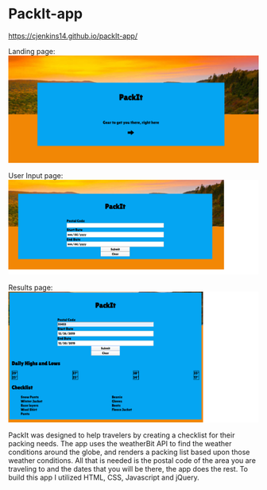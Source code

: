 # PackIt-app
https://cjenkins14.github.io/packIt-app/

Landing page:
![Landing page](https://github.com/Cjenkins14/packIt-app/blob/master/Images/landing-screen.png)

User Input page:
![Input screen](https://github.com/Cjenkins14/packIt-app/blob/master/Images/input-screen.png)

Results page:
![Results screen](https://github.com/Cjenkins14/packIt-app/blob/master/Images/result-screen.png)


PackIt was designed to help travelers by creating a checklist for their packing needs. The app uses the weatherBit API to find the weather conditions around the globe, and renders a packing list based upon those weather conditions. All that is needed is the postal code of the area you are traveling to and the dates that you will be there, the app does the rest. To build this app I utilized HTML, CSS, Javascript and jQuery. 
